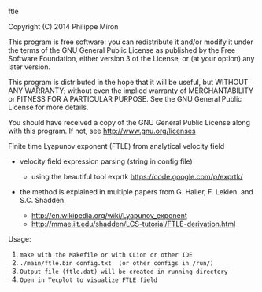 ftle

Copyright (C) 2014  Philippe Miron

This program is free software: you can redistribute it and/or modify
it under the terms of the GNU General Public License as published by
the Free Software Foundation, either version 3 of the License, or
(at your option) any later version.

This program is distributed in the hope that it will be useful,
but WITHOUT ANY WARRANTY; without even the implied warranty of
MERCHANTABILITY or FITNESS FOR A PARTICULAR PURPOSE.  See the
GNU General Public License for more details.

You should have received a copy of the GNU General Public License
along with this program.  If not, see http://www.gnu.org/licenses


Finite time Lyapunov exponent (FTLE) from analytical velocity field

-  velocity field expression parsing (string in config file)
	- using the beautiful tool exprtk https://code.google.com/p/exprtk/

- the method is explained in multiple papers from  G. Haller, F. Lekien. and S.C. Shadden.
	- http://en.wikipedia.org/wiki/Lyapunov_exponent
	- http://mmae.iit.edu/shadden/LCS-tutorial/FTLE-derivation.html

Usage:
1. `make with the Makefile or with CLion or other IDE`
2. `./main/ftle.bin config.txt  (or other configs in /run/)`
3. `Output file (ftle.dat) will be created in running directory`
4. `Open in Tecplot to visualize FTLE field`
